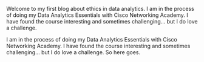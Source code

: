 Welcome to my first blog about ethics in data analytics. I am in the process of doing my Data Analytics Essentials with Cisco Networking Academy. I have found the course interesting and sometimes challenging... but I do love a challenge.

I am in the process of doing my Data Analytics Essentials with Cisco Networking Academy. I have found the course interesting and sometimes challenging... but I do love a challenge. So here goes.

